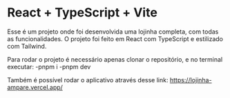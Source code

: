 # React + TypeScript + Vite

Esse é um projeto onde foi desenvolvida uma lojinha completa, com todas as funcionalidades. O projeto foi feito em React com TypeScript e estilizado com Tailwind.

Para rodar o projeto é necessário apenas clonar o repositório, e no terminal executar: 
-pnpm i
-pnpm dev

Também é possível rodar o aplicativo através desse link: https://lojinha-ampare.vercel.app/
